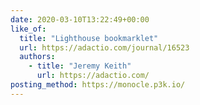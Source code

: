 ```yaml
---
date: 2020-03-10T13:22:49+00:00
like_of:
  title: "Lighthouse bookmarklet"
  url: https://adactio.com/journal/16523
  authors:
    - title: "Jeremy Keith"
      url: https://adactio.com/
posting_method: https://monocle.p3k.io/
---
```

